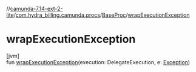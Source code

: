 //[camunda-7.14-ext-2-lite](../../../index.md)/[com.hydra_billing.camunda.procs](../index.md)/[BaseProc](index.md)/[wrapExecutionException](wrap-execution-exception.md)

# wrapExecutionException

[jvm]\
fun [wrapExecutionException](wrap-execution-exception.md)(execution: DelegateExecution, e: [Exception](https://kotlinlang.org/api/latest/jvm/stdlib/kotlin/-exception/index.html))
